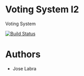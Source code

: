 # Voting System I2

Voting System

[![Build Status](https://travis-ci.org/Arquisoft/Voting_I2.svg?branch=master)](https://travis-ci.org/Arquisoft/Voting_I2)

# Authors

* Jose Labra
